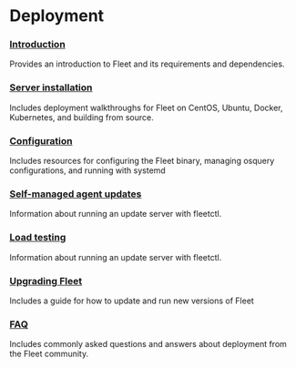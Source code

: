 # Deployment

### [Introduction](./Introduction.md) 
Provides an introduction to Fleet and its requirements and dependencies.

### [Server installation](./Server-Installation.md) 
Includes deployment walkthroughs for Fleet on CentOS, Ubuntu, Docker, Kubernetes, and building from source.

### [Configuration](./Configuration.md) 
Includes resources for configuring the Fleet binary, managing osquery configurations, and running with systemd

### [Self-managed agent updates](./fleetctl-agent-updates.md)
Information about running an update server with fleetctl.

### [Load testing](./Load-testing.md)
Information about running an update server with fleetctl.

### [Upgrading Fleet](./Upgrading-Fleet.md) 
Includes a guide for how to update and run new versions of Fleet

### [FAQ](./FAQ.md) 
Includes commonly asked questions and answers about deployment from the Fleet community.

